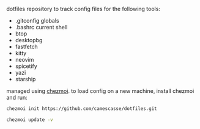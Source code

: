 dotfiles repository to track config files for the following tools:
- .gitconfig globals
- .bashrc current shell
- btop
- desktopbg
- fastfetch
- kitty
- neovim
- spicetify
- yazi
- starship

managed using [chezmoi](https://www.chezmoi.io). to load config on a new machine, install chezmoi and run:

```bash
chezmoi init https://github.com/camescasse/dotfiles.git

chezmoi update -v
```
